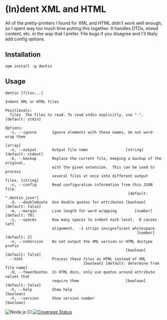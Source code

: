 (In)dent XML and HTML
=====================

All of the pretty-printers I found for XML and HTML didn't work well enough, so
I spent way too much time putting this together.  It handles DTDs, mixed content,
etc. in the way that I prefer.  File bugs if you disagree and I'll likely add
config options.

Installation
------------

    npm install -g dentin

Usage
-----

    dentin [files...]
    
    Indent XML or HTML files
    
    Positionals:
      files  The files to read. To read stdin explicitly, use "-".  [default: stdin]
    
    Options:
      -i, --ignore       Ignore elements with these names, do not word-wrap them
                                                                             [array]
      -o, --output       Output file name                 [string] [default: stdout]
      -b, --backup       Replace the current file, keeping a backup of the original,
                         with the given extension.  This can be used to process
                         several files at once into different output files. [string]
      -c, --config       Read configuration information from this JSON file.
                                                           [default: ".dentin.json"]
      -d, --doubleQuote  Use double quotes for attributes [boolean] [default: false]
      -m, --margin       Line length for word wrapping        [number] [default: 78]
      -s, --spaces       How many spaces to indent each level.  0 causes left
                         alignment.  -1 strips insignificant whitespace.
                                                               [number] [default: 2]
      -n, --noVersion    Do not output the XML version or HTML doctype prefix
                                                          [boolean] [default: false]
      --html             Process these files as HTML instead of XML
                                       [boolean] [default: determine from file name]
      -Q, --fewerQuotes  In HTML docs, only use quotes around attribute values that
                         require them                     [boolean] [default: false]
      -h, --help         Show help                                         [boolean]
      -V, --version      Show version number                               [boolean]


![Node.js CI](https://github.com/hildjj/dentin/workflows/Tests/badge.svg)
[![Coverage Status](https://coveralls.io/repos/github/hildjj/dentin/badge.svg?branch=master)](https://coveralls.io/github/hildjj/dentin?branch=master)
